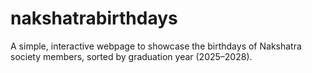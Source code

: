 # nakshatrabirthdays
A simple, interactive webpage to showcase the birthdays of Nakshatra society members, sorted by graduation year (2025–2028).
